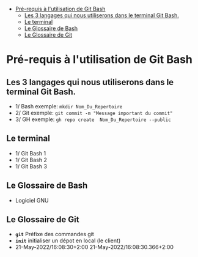 
- [Pré-requis à l'utilisation de Git Bash](#Pré-requis-à-l-utilisation-de-Git-Bash)
  - [Les 3 langages qui nous utiliserons dans le terminal Git Bash.](#Les-3-langages-qui-nous-utiliserons-dans-le-terminal-Git-Bash.)
  - [Le terminal](#Le-terminal)
  - [Le Glossaire de Bash](#Le-Glossaire-de-Bash)
  - [Le Glossaire de Git](#Le-Glossaire-de-Git)
# Pré-requis à l'utilisation de Git Bash
## Les 3 langages qui nous utiliserons dans le terminal Git Bash.
- 1/    Bash exemple: `mkdir Nom_Du_Repertoire`
- 2/    Git exemple: `git commit -m "Message important du commit"`
- 3/    GH exemple: `gh repo create  Nom_Du_Repertoire --public`
## Le terminal
- 1/ Git Bash 1
- 1/ Git Bash 2
- 1/ Git Bash 3
## Le Glossaire de Bash
- Logiciel GNU
## Le Glossaire de Git
- **`git`**  Préfixe des commandes git
- **`init`**  initialiser un dépot en local (le client)
- 21-May-2022/16:08:30+2:00 21-May-2022/16:08:30.366+2:00